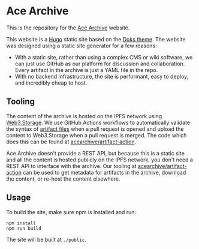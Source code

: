 # Ace Archive

This is the repository for the [Ace Archive](https://acearchive.lgbt) website.

This website is a [Hugo](https://gohugo.io/) static site based on the [Doks
theme](https://getdoks.org/). The website was designed using a static site
generator for a few reasons:

- With a static site, rather than using a complex CMS or wiki software, we can
  just use GitHub as our platform for discussion and collaboration. Every
  artifact in the archive is just a YAML file in the repo.
- With no backend infrastructure, the site is performant, easy to deploy, and
  incredibly cheap to host.

## Tooling

The content of the archive is hosted on the IPFS network using
[Web3.Storage](https://web3.storage). We use GitHub Actions workflows to
automatically validate the syntax of [artifact
files](https://acearchive.lgbt/docs/contributing/artifact-files/) when a pull
request is opened and upload the content to Web3.Storage when a pull request is
merged. The code which does this can be found at
[acearchive/artifact-action](https://github.com/acearchive/artifact-action).

Ace Archive doesn't provide a REST API, but because this is a static site and
all the content is hosted publicly on the IPFS network, you don't need a REST
API to interface with the archive. Our tooling at
[acearchive/artifact-action](https://github.com/acearchive/artifact-action) can
be used to get metadata for artifacts in the archive, download the content, or
re-host the content elsewhere.

## Usage

To build the site, make sure npm is installed and run:

```shell
npm install
npm run build
```

The site will be built at `./public`.
